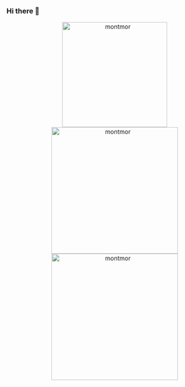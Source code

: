 ### Hi there 👋
<div align="center">
  <img width="245px" src="https://github-readme-stats.vercel.app/api/top-langs/?username=montmor&layout=compact&langs_count=16&theme=bear" alt="montmor"/>
  <img width='295px' src="https://github-readme-stats.vercel.app/api?username=montmor&show_icons=true&locale=en&layout=compact&langs_count=16&theme=bear" alt="montmor" />
  <img width='295px' src="https://github-readme-streak-stats.herokuapp.com/?user=montmor&layout=compact&langs_count=16&theme=bear" alt="montmor" />
</div>

<!--
**montmor/montmor** is a ✨ _special_ ✨ repository because its `README.md` (this file) appears on your GitHub profile.

Here are some ideas to get you started:

- 🔭 I’m currently working on ...
- 🌱 I’m currently learning ...
- 👯 I’m looking to collaborate on ...
- 🤔 I’m looking for help with ...
- 💬 Ask me about ...
- 📫 How to reach me: ...
- 😄 Pronouns: ...
- ⚡ Fun fact: ...
-->
